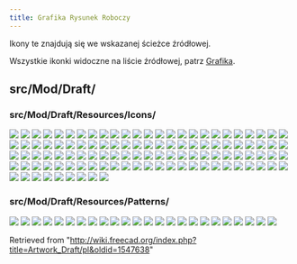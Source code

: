 ```yaml
---
title: Grafika Rysunek Roboczy
---
```


Ikony te znajdują się we wskazanej ścieżce źródłowej.

Wszystkie ikonki widoczne na liście źródłowej, patrz [Grafika](/Artwork/pl "Artwork/pl").

## src/Mod/Draft/

### src/Mod/Draft/Resources/Icons/

![](/images/Draft_2DShapeView.svg)
![](/images/Draft_AddConstruction.svg)
![](/images/Draft_AddNamedGroup.svg)
![](/images/Draft_AddPoint.svg)
![](/images/Draft_AddToGroup.svg)
![](/images/Draft_AddToLayer.svg)
![](/images/Draft_Annotation_Style.svg)
![](/images/Draft_Apply.svg)
![](/images/Draft_Arc.svg)
![](/images/Draft_Arc_3Points.svg)
![](/images/Draft_Array.svg)
![](/images/Draft_AutoGroup.svg)
![](/images/Draft_AutoGroup_off.svg)
![](/images/Draft_AutoGroup_on.svg)
![](/images/Draft_BezCurve.svg)
![](/images/Draft_BezSharpNode.svg)
![](/images/Draft_BezSymNode.svg)
![](/images/Draft_BezTanNode.svg)
![](/images/Draft_BSpline.svg)
![](/images/Draft_Circle.svg)
![](/images/Draft_CircularArray.svg)
![](/images/Draft_CircularLinkArray.svg)
![](/images/Draft_Clone.svg)
![](/images/Draft_Construction.svg)
![](/images/Draft_CubicBezCurve.svg)
![](/images/Draft_Cursor.svg)
![](/images/Draft_DelPoint.svg)
![](/images/Draft_Dimension.svg)
![](/images/Draft_Dimension_Tree.svg)
![](/images/Draft_DimensionAngular.svg)
![](/images/Draft_DimensionRadius.svg)
![](/images/Draft_Dot.svg)
![](/images/Draft_Downgrade.svg)
![](/images/Draft_Draft.svg)
![](/images/Draft_Draft2Sketch.svg)
![](/images/Draft_Edit.svg)
![](/images/Draft_Ellipse.svg)
![](/images/Draft_Facebinder.svg)
![](/images/Draft_Facebinder_Provider.svg)
![](/images/Draft_Fillet.svg)
![](/images/Draft_Finish.svg)
![](/images/Draft_FlipDimension.svg)
![](/images/Draft_Grid.svg)
![](/images/Draft_Hatch.svg)
![](/images/Draft_Heal.svg)
![](/images/Draft_Join.svg)
![](/images/Draft_Label.svg)
![](/images/Draft_Layer.svg)
![](/images/Draft_LayerManager.svg)
![](/images/Draft_Layers.svg)
![](/images/Draft_Line.svg)
![](/images/Draft_LinkArray.svg)
![](/images/Draft_Lock.svg)
![](/images/Draft_Macro.svg)
![](/images/Draft_Mirror.svg)
![](/images/Draft_Move.svg)
![](/images/Draft_N-Curve.svg)
![](/images/Draft_N-Linear.svg)
![](/images/Draft_N-Polygon.svg)
![](/images/Draft_NewLayer.svg)
![](/images/Draft_Offset.svg)
![](/images/Draft_PathArray.svg)
![](/images/Draft_PathLinkArray.svg)
![](/images/Draft_PathTwistedArray.svg)
![](/images/Draft_PathTwistedLinkArray.svg)
![](/images/Draft_PlaneProxy.svg)
![](/images/Draft_Point.svg)
![](/images/Draft_PointArray.svg)
![](/images/Draft_PointLinkArray.svg)
![](/images/Draft_PolarArray.svg)
![](/images/Draft_PolarLinkArray.svg)
![](/images/Draft_Polygon.svg)
![](/images/Draft_Rectangle.svg)
![](/images/Draft_Rotate.svg)
![](/images/Draft_Scale.svg)
![](/images/Draft_SelectGroup.svg)
![](/images/Draft_SelectPlane.svg)
![](/images/Draft_ShapeString.svg)
![](/images/Draft_ShapeString_tree.svg)
![](/images/Draft_Slope.svg)
![](/images/Draft_Snap.svg)
![](/images/Draft_Snap_Angle.svg)
![](/images/Draft_Snap_Center.svg)
![](/images/Draft_Snap_Dimensions.svg)
![](/images/Draft_Snap_Endpoint.svg)
![](/images/Draft_Snap_Extension.svg)
![](/images/Draft_Snap_Grid.svg)
![](/images/Draft_Snap_Intersection.svg)
![](/images/Draft_Snap_Lock.svg)
![](/images/Draft_Snap_Midpoint.svg)
![](/images/Draft_Snap_Near.svg)
![](/images/Draft_Snap_Ortho.svg)
![](/images/Draft_Snap_Parallel.svg)
![](/images/Draft_Snap_Perpendicular.svg)
![](/images/Draft_Snap_Special.svg)
![](/images/Draft_Snap_WorkingPlane.svg)
![](/images/Draft_Split.svg)
![](/images/Draft_Stretch.svg)
![](/images/Draft_SubelementHighlight.svg)
![](/images/Draft_SwitchMode.svg)
![](/images/Draft_Text.svg)
![](/images/Draft_Trimex.svg)
![](/images/Draft_Upgrade.svg)
![](/images/Draft_VisGroup.svg)
![](/images/Draft_Wipe.svg)
![](/images/Draft_Wire.svg)
![](/images/Draft_WireToBSpline.svg)
![](/images/Preferences-draft.svg)
![](/images/Workbench_Draft.svg)

### src/Mod/Draft/Resources/Patterns/

![](/images/Aluminium.svg)
![](/images/Brick01.svg)
![](/images/Concrete.svg)
![](/images/Cross.svg)
![](/images/Cuprous.svg)
![](/images/Diagonal1.svg)
![](/images/Diagonal2.svg)
![](/images/Earth.svg)
![](/images/General_steel.svg)
![](/images/Glass.svg)
![](/images/Hatch45L.svg)
![](/images/Hatch45R.svg)
![](/images/Hbone.svg)
![](/images/Line.svg)
![](/images/Plastic.svg)
![](/images/Plus.svg)
![](/images/Simple.svg)
![](/images/Solid.svg)
![](/images/Square.svg)
![](/images/Steel.svg)
![](/images/Titanium.svg)
![](/images/Wood.svg)
![](/images/Woodgrain.svg)
![](/images/Zinc.svg)

Retrieved from "<http://wiki.freecad.org/index.php?title=Artwork_Draft/pl&oldid=1547638>"
